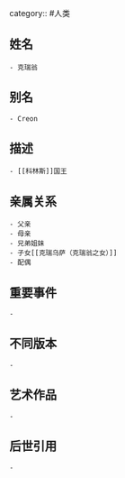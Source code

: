 category:: #人类
## 姓名
	- 克瑞翁
## 别名
	- Creon
## 描述
	- [[科林斯]]国王
## 亲属关系
	- 父亲
	- 母亲
	- 兄弟姐妹
	- 子女[[克瑞乌萨（克瑞翁之女）]]
	- 配偶
## 重要事件
	-
## 不同版本
	-
## 艺术作品
	-
## 后世引用
	-
